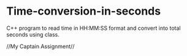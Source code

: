 # Time-conversion-in-seconds
 C++ program to read time in HH:MM:SS format and convert into total seconds using class.
 
 //My Captain Assignment//
